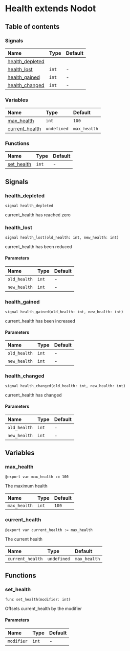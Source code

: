 # Health extends Nodot

## Table of contents

### Signals

|Name|Type|Default|
|:-|:-|:-|
|[health_depleted](#health_depleted)|||
|[health_lost](#health_lost)|`int`|-|
|[health_gained](#health_gained)|`int`|-|
|[health_changed](#health_changed)|`int`|-|

### Variables

|Name|Type|Default|
|:-|:-|:-|
|[max_health](#max_health)|`int`|`100`|
|[current_health](#current_health)|`undefined`|`max_health`|

### Functions

|Name|Type|Default|
|:-|:-|:-|
|[set_health](#set_health)|`int`|-|

## Signals

### health_depleted

```gdscript
signal health_depleted
```

current_health has reached zero

### health_lost

```gdscript
signal health_lost(old_health: int, new_health: int)
```

current_health has been reduced

#### Parameters

|Name|Type|Default|
|:-|:-|:-|
|`old_health`|`int`|-|
|`new_health`|`int`|-|

### health_gained

```gdscript
signal health_gained(old_health: int, new_health: int)
```

current_health has been increased

#### Parameters

|Name|Type|Default|
|:-|:-|:-|
|`old_health`|`int`|-|
|`new_health`|`int`|-|

### health_changed

```gdscript
signal health_changed(old_health: int, new_health: int)
```

current_health has changed

#### Parameters

|Name|Type|Default|
|:-|:-|:-|
|`old_health`|`int`|-|
|`new_health`|`int`|-|

## Variables

### max_health

```gdscript
@export var max_health := 100
```

The maximum health

|Name|Type|Default|
|:-|:-|:-|
|`max_health`|`int`|`100`|

### current_health

```gdscript
@export var current_health := max_health
```

The current health

|Name|Type|Default|
|:-|:-|:-|
|`current_health`|`undefined`|`max_health`|

## Functions

### set_health

```gdscript
func set_health(modifier: int)
```

Offsets current_health by the modifier

#### Parameters

|Name|Type|Default|
|:-|:-|:-|
|`modifier`|`int`|-|

